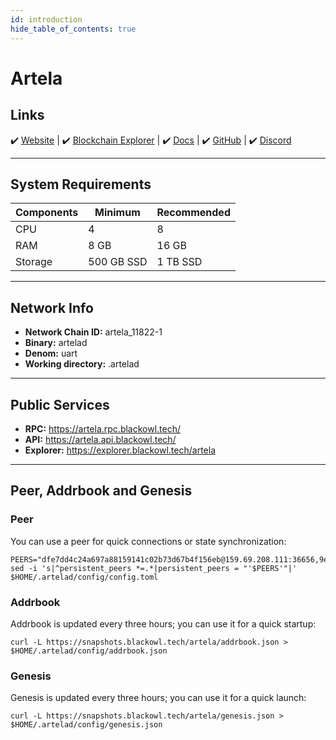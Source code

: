 ```yaml
---
id: introduction
hide_table_of_contents: true
---
```


# Artela

## Links
 ✔️ [Website](https://artela.network/) |
 ✔️ [Blockchain Explorer](https://explorer.blackowl.tech/artela/staking) |
 ✔️ [Docs](https://docs.artela.network/main) |
 ✔️ [GitHub](https://github.com/artela-network) |
 ✔️ [Discord](https://discord.gg/artela)

---

## **System Requirements**

| Components | Minimum      | **Recommended** |
|------------|--------------|-----------------|
| CPU        | 4            | 8               |
| RAM        | 8 GB         | 16 GB           |
| Storage    | 500 GB SSD   | 1 TB SSD      |

---

## **Network Info**

- **Network Chain ID:** artela_11822-1
- **Binary:** artelad
- **Denom:** uart
- **Working directory:** .artelad

---

## **Public Services**

- **RPC:** https://artela.rpc.blackowl.tech/
- **API:** https://artela.api.blackowl.tech/
- **Explorer:** https://explorer.blackowl.tech/artela

---

## **Peer, Addrbook and Genesis**

### Peer
You can use a peer for quick connections or state synchronization:

```shell
PEERS="dfe7dd4c24a697a88159141c02b73d67b4f156eb@159.69.208.111:36656,9e2fbfc4b32a1b013e53f3fc9b45638f4cddee36@47.254.66.177:26656,f809f4fd17a9cf434b059af3e86262bbac3cb809@47.251.32.165:26656,af6238d181101c79519c031a5505da8e21639eb4@198.244.253.85:36656,22f3e2d74ee4de77852d21ec4139c555966d75b0@149.102.148.183:30656,6d569f87082a4492b0b60769d614c3ac6d257e70@38.242.237.5:31756,a612b2cff549d2cef974f5bf1de63bfb1f5396d9@31.220.85.89:26656,f6c7ca41f9c74285db1748119100fc2fa2f10691@[2a01:4ff:1f0:ad0b::1]:26656,daf85cc04ee8cb70959adcf89096168808db1e26@178.128.112.152:26656,6a900e94ab61ac620966d4ef48996bef50f83a76@167.235.102.45:10856,daf1bfabfd3e0514188659942d854d8d09712986@[2a01:4f8:171:d6e::2]:23456,1ff66420938d253b70dfadbc4f6afde1883e6eab@80.65.211.208:31756,beef4f1e79d61a2c8a5b403694a1e95d0cae8c45@195.201.84.89:26656,5dd175f4f8ac9dc0f8743c31d72b6fb1fad787a0@167.99.135.131:45656,d7bf9ba0d72e9859330a958dcfa9620a46089ebd@[2602:ffc5:105:816::887b:fe63]:26656,efda2dcd6963a7dfa1b843d43c7f4cb8a04a29c7@94.190.90.38:31656,dd5d8176adf979b0af0a934cf2bbbddab2ec01f3@173.249.13.183:45656,71ab7629b784de972fde8eccf59864d335029159@136.243.106.43:26656,bc07590d14265718be789c0f2d083e2f3c225128@65.109.237.151:45656,2226c03a2ef57979c168c77ee0a5815a911373c1@65.109.82.106:23456,7df9563f2e40ac7e54dce301f71a8dd2a701c30d@[2a01:4f9:1a:a243::2]:14656,e79770296e75d6db71e8d3f417c5460d624a177e@82.199.197.24:45656,93ab0c1d8316a728f71007349fa6cc53e6be2537@185.185.83.231:45656,2264c863bead1e2822c52d1b553becf9d8089855@[2400:8905::f03c:94ff:fecf:710]:26656,33af323b810eda149415660eda874edcd408acf3@81.0.220.210:45656,ab514d594c1b58e0e61cf139e2df1a6385db4835@84.247.165.234:45656,c738edceba9882809a359484fdee51fff292dfd4@45.152.243.107:45656,d36abaf7bec23028207a75a1b9be8359ee274eae@46.101.81.68:14656,2fc82f58d08d0757a8ed7349597605a0962105f2@128.199.50.73:45656,9646a4585197da3edd5b91c73b0ffa6e2b47c36a@45.85.147.242:45656,b23bc610c374fd071c20ce4a2349bf91b8fbd7db@65.108.72.233:11656,9142bc72d918a36754d64e90f66b382f6d98f67b@161.35.157.41:45656,d8abb6b176ed2efdd939b299d867a1611a625a0d@38.242.133.51:26656,eaee5677979dae382f6ad82955722d3f34ed3ef5@37.27.15.189:45656,ad7c77520b7df7a30b5d71ae9ea85f6b7301b545@158.220.116.73:45656,4c326430dc2fd76f75353c3a8b6a182d093b62bd@86.48.0.190:15656,6b064435fd3ad90767fefde810752301fa997bc1@194.163.166.119:31756,a27fec04636e9c67444e3d2dc57bfd389cfe69ca@5.78.113.161:45656,c02fe103cb700ab5617b2bb86ed2064d3a3d3405@88.208.57.200:60856,a5dcbab0007379945faf3b32399ef7d7cdaa8b2c@84.247.160.45:45656,243442b4a2c03c840bd78810d0cae40067aec46b@188.166.101.57:45656,b11ed5c225880eb7ddaa9c6ca9f013d535df2db8@65.109.93.58:39656,9a54a7007314168a8f96c69b4a4abc3fda6c2662@37.27.38.176:31756,ca573699310857159d340c50a1145823346e793b@94.130.220.233:14656,0e73e8a3c43389ee08fcd9c3765d581927dc7da8@74.234.36.77:26656,788b4f8f021042ca870068745321293d191c5da9@95.217.22.142:14656,19d300c63fbd26f00da317d7a9637794c67da945@84.247.137.163:31756,32871b956ab53a157d255d7436b4493af855348e@174.138.61.13:45656,fee5a263bc1bfaf5a3585eeb7cbb45a65535256c@65.109.70.45:45656,c6d72caa45fd4afc16c04c5bb1c78a52cc391a5e@5.189.188.253:45656,74863693e97dc0f767d1188f2432fb843e0332ff@[2a01:4f9:c011:b99b::1]:26656,b2c63e52de2a5ca5d73dd722ee77d30c2b99fdd2@78.174.208.193:45656,848e886dedff646a6bae7d5c3567a73c39bdd19f@65.109.48.181:28656,3ce1f8245557e108592a8f4ed82bc6aa98c90eee@95.216.203.134:45656,0172eec239bb213164472ea5cbd96bf07f27d9f2@47.251.14.47:26656,016bc9640305e8ee730d6db75b7a14f5d74c1820@157.90.133.20:40656,47305499b7e731a61bc2a1bfdc9987c618c93ae2@84.247.133.100:45656,c5aab13be5efe76a081fb7c7f4976d3d2b2f5aae@135.181.88.33:31756,ed6e38e7854f38ae64cb38474a22b07dd65c13db@84.247.133.43:45656,8d239442c99d6ab2b120ea6c521808b8c9b7178e@45.152.243.95:45656,c6d0df30e73a0733dc5b645f8c662ebbddf3ddf9@62.171.144.86:45656,ef1a649369bd52f53642c98e68624f6cd9721782@84.247.130.111:45656,45ce086e4c98c81a57b0ff5cc74ceb8fe79e6b2e@165.232.152.170:45656,ab92c7390de5ced2989e19c207e265e9a34c29a2@128.199.107.27:45656,a16566ec1681ed06520594e453436b187f8d48ad@168.119.79.45:26656,f201916e032f56e6177fa25ebaaa1c0968c66def@84.247.142.149:45656,615a32fbf484e711562fe93b64cc069e1e5f49ab@185.230.138.142:45656,860feaf8de95e30427ee4d56b393db39f6d2783e@84.247.161.173:45656,ced9cdb599fdec268b3c866f71baefd041d3dd83@95.111.235.96:45656,9fd076853620955f202b4aa1bbf9876daffdfd11@62.171.182.164:45656,cba7ba302250a1aa8cb55f3dac7cf6165ca49367@139.59.241.130:13656,53343c79ebeb51189d6069de9d4b3a053949ff3d@20.218.124.98:656,e60ccf5954cf2f324bbe0da7eada0a98437eab29@[2a03:4000:4c:e90:781d:c8ff:fe57:726a]:9656,bbf8ef70a32c3248a30ab10b2bff399e73c6e03c@65.21.198.100:23456,19db4f15db1fcee510fa696dc97d13d67fdea734@31.220.72.131:16656,91b904c80867a4b3c0788b4b3434a8bfd2c2d503@95.216.2.219:4556,924586ebea5626cd1ed95841c1457880e54f74a6@88.99.213.25:40656,49ddd40c4444925edb73618e4c7c8fbeaab49408@31.220.72.135:16656,d82ad8636a4b14384253abf1533f9161cff9e514@217.76.52.87:26656,d3184cec0b1d54e407ee2f6047612c51536b8149@103.237.87.240:26656,e2195790982ce1d3ed44559cb09805a598625a2c@31.220.85.88:26656,a577be1611a9f517e5c5634600e0e3c492323493@144.91.92.249:26656,289975c19149dfe97aef9fe2dca77dd9a83f309c@159.65.18.129:45656,98237d7ba06109f5b20d7cc95de5b77beb594184@158.220.102.36:26656,cc926b13a1be8b3c82cbca5bc137c04055c29d66@54.197.218.54:26656,37b0d5483aa3eaeb644c5325af41df806780ae67@31.220.82.198:26656,7549e42907444b30083e1407e783fe27b49a6c25@84.247.129.3:26656,31582a1e8ee7276e9a669dcfb609e2d4f47b029b@193.164.4.110:45656,5c4ea81ac7b8a7f5202fcbe5fe790a6d6f61fb22@47.251.14.108:26656,24b41867446837f287edb63f34ed9a9994f703f6@207.180.216.32:26656,117cf4dac7838128b3ae61e11626b7e55b1476d6@167.86.93.193:26656,78b3893a3b327eef7558624cfad8efaad26ad610@161.97.85.58:23456,19bf36658a877b1973c4b29524eff8d418f77697@173.212.226.128:45656,103b2faccf186358ddd1bc5ab392badd7476f927@135.181.203.108:26656,ea3fff441bbbec8372d004f18c710d034d4f76cb@194.233.67.106:26656,d8cb8b87060814cf3ba0afd8f9f50f9d8a4c05d8@84.247.130.51:26656,2de68d94fe5fe099ba726751d1a7ea4d6197007a@5.180.81.200:26656,b87df5cd28aa262b100eb85d2f78024b17e3e53b@65.109.49.56:30656,dc9d295e795ccc122042bb1eb2257e78f25df13e@103.156.0.148:26656"
sed -i 's|^persistent_peers *=.*|persistent_peers = "'$PEERS'"|' $HOME/.artelad/config/config.toml
```

### Addrbook
Addrbook is updated every three hours; you can use it for a quick startup:

```shell
curl -L https://snapshots.blackowl.tech/artela/addrbook.json > $HOME/.artelad/config/addrbook.json
```
### Genesis
Genesis is updated every three hours; you can use it for a quick launch:
```shell
curl -L https://snapshots.blackowl.tech/artela/genesis.json > $HOME/.artelad/config/genesis.json
```
